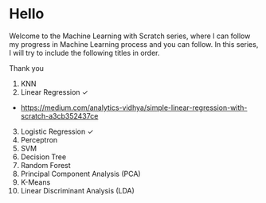 # Hello
 
Welcome to the Machine Learning with Scratch series, where I can follow my progress in Machine Learning process and you can follow. In this series, I will try to include the following titles in order.

Thank you

1.  KNN
2.  Linear Regression   ✓
* https://medium.com/analytics-vidhya/simple-linear-regression-with-scratch-a3cb352437ce
3.  Logistic Regression ✓
4.  Perceptron
5.  SVM
6.  Decision Tree
7.  Random Forest
8.  Principal Component Analysis (PCA)
9.  K-Means
10. Linear Discriminant Analysis (LDA)

